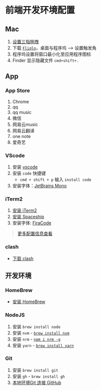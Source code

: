# 前端开发环境配置

## Mac

1. [设置三指拖拽](https://support.apple.com/zh-cn/HT204609)
2. 下载 [`Fliqlo`](https://fliqlo.com/)，桌面与程序坞 --> 设置触发角
3. 程序坞设置将窗口最小化至应用程序图标
4. Finder 显示隐藏文件 `cmd+shift+.`

## App

### App Store

1. Chrome
2. qq
3. qq music
4. 微信
5. 网易云music
6. 网易云翻译
7. one note
8. 爱奇艺

### VScode

1. 安装 [vscode](https://code.visualstudio.com/)
2. 安装 `code` 快捷键
    - `cmd + shift + p` 输入 `install code`
3. 安装字体：[JetBrains Mono](https://www.jetbrains.com/lp/mono/)

### iTerm2

1. [安装 iTerm2](https://iterm2.com/)
2. [安装 Spaceship](https://spaceship-prompt.sh/getting-started/#installing)
3. 安装字体: [FiraCode](https://github.com/tonsky/FiraCode)

> [更多配置信息查看](https://zhuanlan.zhihu.com/p/550022490)

### clash

- [下载 clash](https://github.com/yichengchen/clashX/releases)

## 开发环境

### HomeBrew

- [安装 HomeBrew](https://brew.sh/)

### NodeJS

1. 安装 `brew install node`
2. 安装 `nvm` - [`brew install nvm`](https://formulae.brew.sh/formula/nvm#default)
3. 安装 `nrm` - [`npm i nrm -g`](https://github.com/Pana/nrm)
4. 安装 `yarn` - [`brew install yarn`](https://formulae.brew.sh/formula/yarn#default)

### Git

1. 安装 `brew install git`
2. 安装 `gh` - `brew install gh`
3. [本地环境Git 连接 GitHub](https://juejin.cn/post/7116710387906674701/)
